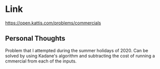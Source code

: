 # Link

https://open.kattis.com/problems/commercials

## Personal Thoughts
Problem that I attempted during the summer holidays of 2020. Can be solved by using Kadane's algorithm and subtracting the cost of running a cmmercial from each of the inputs.

